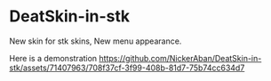 # DeatSkin-in-stk
New skin for stk skins, New menu appearance.

Here is a demonstration
https://github.com/NickerAban/DeatSkin-in-stk/assets/71407963/708f37cf-3f99-408b-81d7-75b74cc634d7




